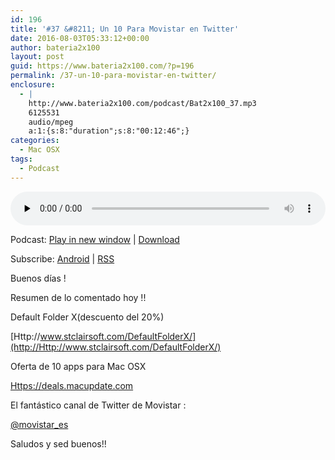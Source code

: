 ```yaml
---
id: 196
title: '#37 &#8211; Un 10 Para Movistar en Twitter'
date: 2016-08-03T05:33:12+00:00
author: bateria2x100
layout: post
guid: https://www.bateria2x100.com/?p=196
permalink: /37-un-10-para-movistar-en-twitter/
enclosure:
  - |
    http://www.bateria2x100.com/podcast/Bat2x100_37.mp3
    6125531
    audio/mpeg
    a:1:{s:8:"duration";s:8:"00:12:46";}
categories:
  - Mac OSX
tags:
  - Podcast
---
```

<div class="powerpress_player" id="powerpress_player_5886">
  <audio class="wp-audio-shortcode" id="audio-196-39" preload="none" style="width: 100%;" controls="controls"><source type="audio/mpeg" src="http://www.bateria2x100.com/podcast/Bat2x100_37.mp3?_=39" /><a href="http://www.bateria2x100.com/podcast/Bat2x100_37.mp3">http://www.bateria2x100.com/podcast/Bat2x100_37.mp3</a></audio>
</div>

<p class="powerpress_links powerpress_links_mp3">
  Podcast: <a href="http://www.bateria2x100.com/podcast/Bat2x100_37.mp3" class="powerpress_link_pinw" target="_blank" title="Play in new window" onclick="return powerpress_pinw('https://www.bateria2x100.com/?powerpress_pinw=196-podcast');" rel="nofollow">Play in new window</a> | <a href="http://www.bateria2x100.com/podcast/Bat2x100_37.mp3" class="powerpress_link_d" title="Download" rel="nofollow" download="Bat2x100_37.mp3">Download</a>
</p>

<p class="powerpress_links powerpress_subscribe_links">
  Subscribe: <a href="https://subscribeonandroid.com/www.bateria2x100.com/feed/podcast/" class="powerpress_link_subscribe powerpress_link_subscribe_android" title="Subscribe on Android" rel="nofollow">Android</a> | <a href="https://www.bateria2x100.com/feed/podcast/" class="powerpress_link_subscribe powerpress_link_subscribe_rss" title="Subscribe via RSS" rel="nofollow">RSS</a>
</p>

Buenos días !

Resumen de lo comentado hoy !!

Default Folder X(descuento del 20%)
  
[Http://www.stclairsoft.com/DefaultFolderX/](http://Http://www.stclairsoft.com/DefaultFolderX/)

Oferta de 10 apps para Mac OSX
  
[Https://deals.macupdate.com](http://Https://deals.macupdate.com)

El fantástico canal de Twitter de Movistar :
  
[@movistar_es](http://@movistar_es)

Saludos y sed buenos!!